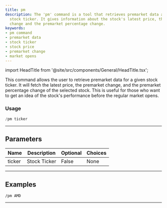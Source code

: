 ```yaml
---
title: pm
description: The 'pm' command is a tool that retrieves premarket data about a certain
  stock ticker. It gives information about the stock's latest price, the premarket
  change and the premarket percentage change.
keywords:
- pm command
- premarket data
- stock ticker
- stock price
- premarket change
- market opens
---
```


import HeadTitle from '@site/src/components/General/HeadTitle.tsx';

<HeadTitle title="pm - Duediligence - Telegram - Reference | OpenBB Bot Docs" />

This command allows the user to retrieve premarket data for a given stock ticker. It will fetch the latest price, the premarket change, and the premarket percentage change of the selected stock. This is useful for those who want to get an idea of the stock's performance before the regular market opens.

### Usage

```python wordwrap
/pm ticker
```

---

## Parameters

| Name | Description | Optional | Choices |
| ---- | ----------- | -------- | ------- |
| ticker | Stock Ticker | False | None |


---

## Examples

```
/pm AMD
```

---
